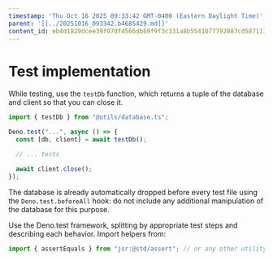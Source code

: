 ```yaml
---
timestamp: 'Thu Oct 16 2025 09:33:42 GMT-0400 (Eastern Daylight Time)'
parent: '[[../20251016_093342.b4685429.md]]'
content_id: eb4d1820dcee39f07df4566db69f9f3c331a8b5541077792087cd587111b5878
---
```


# Test implementation

While testing, use the `testDb` function, which returns a tuple of the database and client so that you can close it.

```typescript
import { testDb } from "@utils/database.ts";

Deno.test("...", async () => {
  const [db, client] = await testDb();

  // ... tests

  await client.close();
});
```

The database is already automatically dropped before every test file using the `Deno.test.beforeAll` hook: do not include any additional manipulation of the database for this purpose.

Use the Deno.test framework, splitting by appropriate test steps and describing each behavior. Import helpers from:

```typescript
import { assertEquals } from "jsr:@std/assert"; // or any other utility from the library
```
